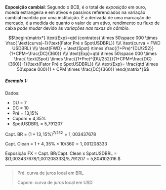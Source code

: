 **Exposição cambial**: Segundo o BCB, é o total de _exposição_ em ouro, moeda estrangeira e em ativos e passivos referenciados na variação cambial mantida por uma instituição. É a derivada de uma marcação de mercado, é a medida de quanto o valor de um ativo, rendimento ou fluxo de caixa _pode mudar_ devido às _variações nas taxas de câmbio_.

$$\begin{matrix*}
\text{Exp}=qtd (contratos) \times 50\space 000 \times \frac{ \text{curva}-1}{\text{Fator Pré x SpotUSDBRL}}
\\\\
\text{curva = FWD USDBRL}
\\\\
\text{FWD} = \text{Spot} \times \frac{(1+Pre)^{DU/252}}{1+CPM+\frac{DC}{360}}
\\\\
\text{Exp}=qtd \times 50\space 000 \times \frac{ \text{Spot} \times \frac{(1+Pre)^{DU/252}}{1+CPM+\frac{DC}{360}}-1}{\text{Fator Pré x SpotUSDBRL}}
\\\\
\text{Exp}= \frac{qtd \times 50\space 000}{1 + CPM \times \frac{DC}{360}}
\end{matrix*}$$


##### Exemplo 1:

Dados:

- DU = 7
- DC = 10
- Pré = 13,15%
- Cupom = 4,35%
- SpotUSDBRL = 5,791207

Capt. BR = $(1+13,15\%)^{7/252} = 1,003437678$

Capt. Clean = $1+4,35\% \times 10/360 = 1,001208333$

Exposição FX = Capt. BR/Capt. Clean x SpotUSDBRL = $(1,003437678/1,001208333)/5,791207 = 5,804102016
$


---
> Pré: curva de juros local em BRL
> 
> Cupom: curva de juros local em USD